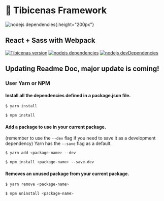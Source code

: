 # :floppy_disk: Tibicenas Framework
![nodejs dependencies](https://cdn.worldvectorlogo.com/logos/react.svg){:height="200px"}

## React + Sass with Webpack
[![Tibicenas version][tibicenas-badge]][url-shields]
[![nodejs dependencies][david-dm-badge]][david-dm-url]
[![nodejs devDependencies][david-dm-badge--dev]][david-dm-url]
## Updating Readme Doc, major update is coming!

### User Yarn or NPM
#### Install all the dependencies defined in a package.json file.
```bash
$ yarn install
```

```bash
$ npm install
```

#### Add a package to use in your current package.
(remember to use the `--dev` flag if you need to save it as a development dependency)
Yarn has the `--save` flag as a default.
```bash
$ yarn add <package-name> --dev
```

```bash
$ npm install <package-name> --save-dev
```

#### Removes an unused package from your current package.
```bash
$ yarn remove <package-name>
```

```bash
$ npm uninstall <package-name>
```

[tibicenas-badge]: https://img.shields.io/badge/tibicenas-v1.0.0-blue.svg
[url-shields]: https://shields.io/

[logo-webpack]: https://cdn.worldvectorlogo.com/logos/webpack.svg
[logo-express]: https://cdn.worldvectorlogo.com/logos/express-109.svg
[logo-sass]: https://cdn.worldvectorlogo.com/logos/sass-1.svg
[logo-react]: https://cdn.worldvectorlogo.com/logos/react.svg
[logo-react-router]: https://cdn.worldvectorlogo.com/logos/react-router.svg
[logo-redux]: https://cdn.worldvectorlogo.com/logos/redux.svg

[url-react]: https://facebook.github.io/react/

[david-dm-badge]: https://david-dm.org/hectorLS/tibicenas-framework.svg
[david-dm-badge--dev]: https://david-dm.org/hectorLS/tibicenas-framework/dev-status.svg
[david-dm-url]: https://david-dm.org/
